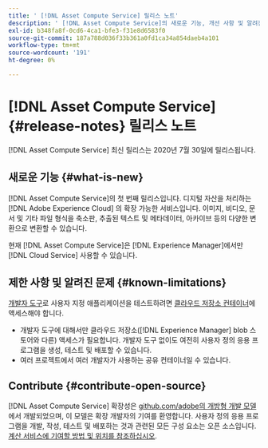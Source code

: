 ```yaml
---
title: ' [!DNL Asset Compute Service] 릴리스 노트'
description: ' [!DNL Asset Compute Service]의 새로운 기능, 개선 사항 및 알려진 문제입니다.'
exl-id: b348fa8f-0cd6-4ca1-bfe3-f31e8d6583f0
source-git-commit: 187a788d036f33b361a0fd1ca34a854daeb4a101
workflow-type: tm+mt
source-wordcount: '191'
ht-degree: 0%

---
```


# [!DNL Asset Compute Service] {#release-notes} 릴리스 노트

[!DNL Asset Compute Service] 최신 릴리스는 2020년 7월 30일에 릴리스됩니다.

<!--

To test your custom applications with the [developer tool](https://github.com/adobe/asset-compute-devtool), you need access to a [cloud storage container](https://github.com/adobe/asset-compute-devtool#prerequisites). Currently, Adobe supports Azure Blob Storage and AWS S3.

>[!NOTE]
>
>Cloud storage access is only required for using the developer tool. You can still create, test and deploy custom applications with out using the developer tool.
-->

## 새로운 기능 {#what-is-new}

[!DNL Asset Compute Service]의 첫 번째 릴리스입니다. 디지털 자산을 처리하는 [!DNL Adobe Experience Cloud] 의 확장 가능한 서비스입니다. 이미지, 비디오, 문서 및 기타 파일 형식을 축소판, 추출된 텍스트 및 메타데이터, 아카이브 등의 다양한 변환으로 변환할 수 있습니다.

현재 [!DNL Asset Compute Service]은 [!DNL Experience Manager]에서만 [!DNL Cloud Service] 사용할 수 있습니다.

## 제한 사항 및 알려진 문제 {#known-limitations}

[개발자 도구](https://github.com/adobe/asset-compute-devtool)로 사용자 지정 애플리케이션을 테스트하려면 [클라우드 저장소 컨테이너](https://github.com/adobe/asset-compute-devtool#prerequisites)에 액세스해야 합니다.

* 개발자 도구에 대해서만 클라우드 저장소([!DNL Experience Manager] blob 스토어와 다른) 액세스가 필요합니다. 개발자 도구 없이도 여전히 사용자 정의 응용 프로그램을 생성, 테스트 및 배포할 수 있습니다.
* 여러 프로젝트에서 여러 개발자가 사용하는 공유 컨테이너일 수 있습니다.

## Contribute {#contribute-open-source}

[!DNL Asset Compute Service] 확장성은  [github.com/adobe의 개방형 개발 모델](https://github.com/adobe) 에서 개발되었으며, 이 모델은 확장 개발자의 기여를 환영합니다. 사용자 정의 응용 프로그램을 개발, 작성, 테스트 및 배포하는 것과 관련된 모든 구성 요소는 오픈 소스입니다. [계산 서비스에 기여할 방법 및 위치를 참조하십시오](contribute-to-compute-service.md).

<!-- **TBD:**
* Are we versioning the releases?
* Is there any compatibility information to be added? With Project Firefly versions, or AEMaaCS releases, or other offerings/integrations such as InDesign Server?
-->

